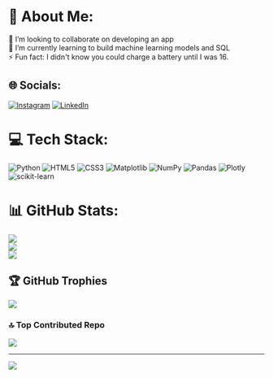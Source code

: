 # 💫 About Me:
👯 I’m looking to collaborate on developing an app<br>🌱 I’m currently learning to build machine learning models and SQL <br>⚡ Fun fact: I didn't know you could charge a battery until I was 16.


## 🌐 Socials:
[![Instagram](https://img.shields.io/badge/Instagram-%23E4405F.svg?logo=Instagram&logoColor=white)](https://instagram.com/leroyspic) [![LinkedIn](https://img.shields.io/badge/LinkedIn-%230077B5.svg?logo=linkedin&logoColor=white)](https://linkedin.com/in/brandon-leroy-89ab7321a) 

# 💻 Tech Stack:
![Python](https://img.shields.io/badge/python-3670A0?style=for-the-badge&logo=python&logoColor=ffdd54) ![HTML5](https://img.shields.io/badge/html5-%23E34F26.svg?style=for-the-badge&logo=html5&logoColor=white) ![CSS3](https://img.shields.io/badge/css3-%231572B6.svg?style=for-the-badge&logo=css3&logoColor=white) ![Matplotlib](https://img.shields.io/badge/Matplotlib-%23ffffff.svg?style=for-the-badge&logo=Matplotlib&logoColor=black) ![NumPy](https://img.shields.io/badge/numpy-%23013243.svg?style=for-the-badge&logo=numpy&logoColor=white) ![Pandas](https://img.shields.io/badge/pandas-%23150458.svg?style=for-the-badge&logo=pandas&logoColor=white) ![Plotly](https://img.shields.io/badge/Plotly-%233F4F75.svg?style=for-the-badge&logo=plotly&logoColor=white) ![scikit-learn](https://img.shields.io/badge/scikit--learn-%23F7931E.svg?style=for-the-badge&logo=scikit-learn&logoColor=white)
# 📊 GitHub Stats:
![](https://github-readme-stats.vercel.app/api?username=iambranzzz&theme=ayu-mirage&hide_border=false&include_all_commits=true&count_private=false)<br/>
![](https://github-readme-streak-stats.herokuapp.com/?user=iambranzzz&theme=ayu-mirage&hide_border=false)<br/>
![](https://github-readme-stats.vercel.app/api/top-langs/?username=iambranzzz&theme=ayu-mirage&hide_border=false&include_all_commits=true&count_private=false&layout=compact)

## 🏆 GitHub Trophies
![](https://github-profile-trophy.vercel.app/?username=iambranzzz&theme=ayu-mirage&no-frame=false&no-bg=false&margin-w=4)

### 🔝 Top Contributed Repo
![](https://github-contributor-stats.vercel.app/api?username=iambranzzz&limit=5&theme=ayu-mirage&combine_all_yearly_contributions=true)

---
[![](https://visitcount.itsvg.in/api?id=iambranzzz&icon=2&color=13)](https://visitcount.itsvg.in)

<!-- Proudly created with GPRM ( https://gprm.itsvg.in ) -->
